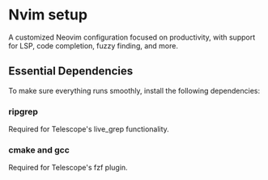 # Nvim setup

A customized Neovim configuration focused on productivity, with support for LSP, code completion, fuzzy finding, and more.

## Essential Dependencies
To make sure everything runs smoothly, install the following dependencies:

### ripgrep
Required for Telescope's live_grep functionality.
### cmake and gcc
Required for Telescope's fzf plugin. 

